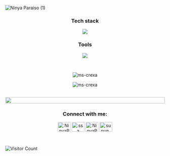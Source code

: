 ![Ninya Paraiso (1)](https://github.com/Ms-Crexa/Ms-Crexa/assets/120037889/0b778c44-257c-47e5-b8d7-0c8826a82a4b)
<h3 align="center" color="red"> Tech stack </h3>
<p align="center">
  <a href="https://skillicons.dev">
    <img src="https://skillicons.dev/icons?i=java,python,css,html,ts,js,react,nextjs,vuejs,bootstrap,tailwind,flutter" />
  </a>
</p>
<h3 align="center">Tools</h3>
<p align="center">
  <a href="https://skillicons.dev">
    <img src="https://skillicons.dev/icons?i=git,github,figma,vscode" />
  </a>
</p>

<br>

<div align="center">
<p><img src="https://github-readme-stats.vercel.app/api/top-langs?username=ms-crexa&show_icons=true&locale=en&layout=compact&theme=dracula" alt="ms-crexa" /></p>

<p><img src="https://github-readme-stats.vercel.app/api?username=ms-crexa&show_icons=true&locale=en&theme=dracula" alt="ms-crexa" /></p>
</div>

<br>

<img src="https://i.imgur.com/dBaSKWF.gif" height="20" width="100%">

<h3 align="center">Connect with me:</h3>

<p align="center">
<a href="https://www.linkedin.com/in/niña-paraiso" target="blank"><img align="center" src="https://raw.githubusercontent.com/rahuldkjain/github-profile-readme-generator/master/src/images/icons/Social/linked-in-alt.svg" alt="NinyaParaiso" height="30" width="40" /></a>
<a href="https://www.behance.net/marjhealouparaiso" target="blank"><img align="center" src="https://raw.githubusercontent.com/rahuldkjain/github-profile-readme-generator/master/src/images/icons/Social/behance.svg" alt="ssa" height="30" width="40" /></a>
<a href="https://www.facebook.com/profile.php?id=100085171995770&mibextid=ZbWKw" target="blank"><img align="center" src="https://raw.githubusercontent.com/rahuldkjain/github-profile-readme-generator/master/src/images/icons/Social/facebook.svg" alt="NinyaParaiso" height="30" width="40" /></a>
<a href="https://www.instagram.com/marjoriegravent/" target="blank"><img align="center" src="https://raw.githubusercontent.com/rahuldkjain/github-profile-readme-generator/master/src/images/icons/Social/instagram.svg" alt="supun___lk" height="30" width="40" /></a>
</p>

<br>

![Visitor Count](https://profile-counter.glitch.me/Ms-Crexa/count.svg)




